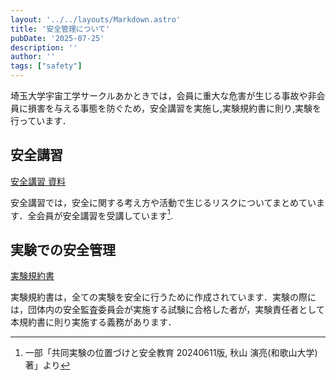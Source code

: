 ```yaml
---
layout: '../../layouts/Markdown.astro'
title: '安全管理について'
pubDate: '2025-07-25'
description: ''
author: ''
tags: ["safety"]
---
```



埼玉大学宇宙工学サークルあかときでは，会員に重大な危害が生じる事故や非会員に損害を与える事態を防ぐため，安全講習を実施し,実験規約書に則り,実験を行っています．


## 安全講習

[安全講習 資料](/SafetyLecture.pdf "安全講習資料")


安全講習では，安全に関する考え方や活動で生じるリスクについてまとめています．全会員が安全講習を受講しています[^1].

[^1]: 一部「共同実験の位置づけと安全教育 20240611版, 秋山 演亮(和歌山大学) 著」より

## 実験での安全管理

[実験規約書](/Exp_protocol.pdf "実験規約書")

実験規約書は，全ての実験を安全に行うために作成されています．実験の際には，団体内の安全監査委員会が実施する試験に合格した者が，実験責任者として本規約書に則り実施する義務があります．
